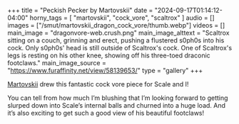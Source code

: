 +++
title = "Peckish Pecker by Martovskii"
date = "2024-09-17T01:14:12-04:00"
horny_tags = [ "martovskii", "cock_vore", "scaltrox" ]
audio = []
images = ["/smut/martovskii_dragon_cock_vore/thumb.webp"]
videos = []
main_image = "dragonvore-web.crush.png"
main_image_alttext = "Scaltrox sitting on a couch, grinning and erect, pushing a flustered s0ph0s into his cock.  Only s0ph0s' head is still outside of Scaltrox's cock.  One of Scaltrox's legs is resting on his other knee, showing off his three-toed draconic footclaws."
main_image_source = "https://www.furaffinity.net/view/58139653/"
type = "gallery"
+++

[Martovskii](https://www.furaffinity.net/user/martovskii/) drew this fantastic cock vore piece for Scale and I!<!--more-->

You can tell from how much I’m blushing that I’m looking forward to getting slurped down into Scale’s internal balls and churned into a huge load.  And it’s also exciting to get such a good view of his beautiful footclaws!
